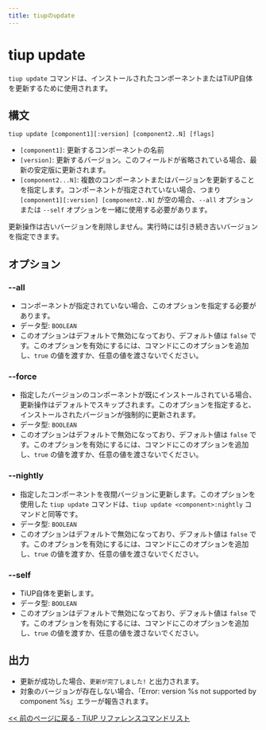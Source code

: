 ```yaml
---
title: tiupのupdate
---
```


# tiup update

`tiup update` コマンドは、インストールされたコンポーネントまたはTiUP自体を更新するために使用されます。

## 構文

```shell
tiup update [component1][:version] [component2..N] [flags]
```

- `[component1]`: 更新するコンポーネントの名前
- `[version]`: 更新するバージョン。このフィールドが省略されている場合、最新の安定版に更新されます。
- `[component2...N]`: 複数のコンポーネントまたはバージョンを更新することを指定します。コンポーネントが指定されていない場合、つまり`[component1][:version] [component2..N]` が空の場合、`--all` オプションまたは `--self` オプションを一緒に使用する必要があります。

更新操作は古いバージョンを削除しません。実行時には引き続き古いバージョンを指定できます。

## オプション

### --all

- コンポーネントが指定されていない場合、このオプションを指定する必要があります。
- データ型: `BOOLEAN`
- このオプションはデフォルトで無効になっており、デフォルト値は `false` です。このオプションを有効にするには、コマンドにこのオプションを追加し、`true` の値を渡すか、任意の値を渡さないでください。

### --force

- 指定したバージョンのコンポーネントが既にインストールされている場合、更新操作はデフォルトでスキップされます。このオプションを指定すると、インストールされたバージョンが強制的に更新されます。
- データ型: `BOOLEAN`
- このオプションはデフォルトで無効になっており、デフォルト値は `false` です。このオプションを有効にするには、コマンドにこのオプションを追加し、`true` の値を渡すか、任意の値を渡さないでください。

### --nightly

- 指定したコンポーネントを夜間バージョンに更新します。このオプションを使用した `tiup update` コマンドは、`tiup update <component>:nightly` コマンドと同等です。
- データ型: `BOOLEAN`
- このオプションはデフォルトで無効になっており、デフォルト値は `false` です。このオプションを有効にするには、コマンドにこのオプションを追加し、`true` の値を渡すか、任意の値を渡さないでください。

### --self

- TiUP自体を更新します。
- データ型: `BOOLEAN`
- このオプションはデフォルトで無効になっており、デフォルト値は `false` です。このオプションを有効にするには、コマンドにこのオプションを追加し、`true` の値を渡すか、任意の値を渡さないでください。

## 出力

- 更新が成功した場合、`更新が完了しました!` と出力されます。
- 対象のバージョンが存在しない場合、「Error: version %s not supported by component %s」エラーが報告されます。

[<< 前のページに戻る - TiUP リファレンスコマンドリスト](/tiup/tiup-reference.md#command-list)
